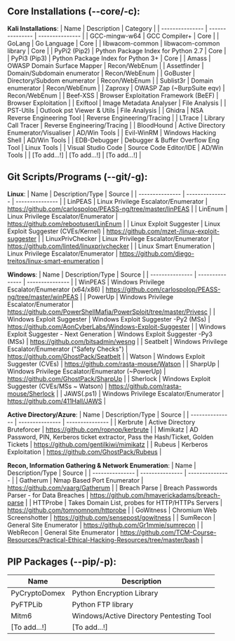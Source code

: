 ## Core Installations (--core/-c):

**Kali Installations**:
| Name | Description | Category |
| --------------- | --------------- | --------------- | 
| GCC-mingw-w64 | GCC Compiler+ | Core |
| GoLang | Go Language | Core |
| libwacom-common | libwacom-common library | Core |
| PyPi2 (Pip2) | Python Package Index for Python 2.7 | Core |
| PyPi3 (Pip3) | Python Package Index for Python 3+ | Core |
| Amass | OWASP Domain Surface Mapper | Recon/WebEnum |
| Assetfinder | Domain/Subdomain enumerator | Recon/WebEnum |
| GoBuster | Directory/Subdom enumerator | Recon/WebEnum |
| Sublist3r | Domain enumerator | Recon/WebEnum |
| Zaproxy | OWASP Zap (~BurpSuite eqv) | Recon/WebEnum |
| Beef-XSS | Browser Exploitation Framework (BeEF) | Browser Exploitation |
| Exiftool | Image Metadata Analyser | File Analysis |
| PST-Utils | Outlook pst Viewer & Utils | File Analysis |
| Ghidra | NSA Reverse Engineering Tool | Reverse Engineering/Tracing |
| LTrace | Library Call Tracer | Reverse Engineering/Tracing |
| BloodHound | Active Directory Enumerator/Visualiser | AD/Win Tools |
| Evil-WinRM | Windows Hacking Shell | AD/Win Tools |
| EDB-Debugger | Debugger & Buffer Overflow Eng Tool | Linux Tools |
| Visual Studio Code | Source Code Editor/IDE | AD/Win Tools |
| [To add...!] | [To add...!] | [To add...!] |

## Git Scripts/Programs (--git/-g):

**Linux**:
| Name | Description/Type | Source |
| --------------- | --------------- | --------------- |
| LinPEAS | Linux Privilege Escalator/Enumerator | https://github.com/carlospolop/PEASS-ng/tree/master/linPEAS |
| LinEnum | Linux Privilege Escalator/Enumerator | https://github.com/rebootuser/LinEnum |
| Linux Exploit Suggester | Linux Exploit Suggester (CVEs/Kernel) | https://github.com/mzet-/linux-exploit-suggester |
| LinuxPrivChecker | Linux Privilege Escalator/Enumerator | https://github.com/linted/linuxprivchecker |
| Linux Smart Enumeration | Linux Privilege Escalator/Enumerator | https://github.com/diego-treitos/linux-smart-enumeration |

**Windows**:
| Name | Description/Type | Source |
| --------------- | --------------- | --------------- |
| WinPEAS | Windows Privilege Escalator/Enumerator (x64/x86) | https://github.com/carlospolop/PEASS-ng/tree/master/winPEAS |
| PowerUp | Windows Privilege Escalator/Enumerator | https://github.com/PowerShellMafia/PowerSploit/tree/master/Privesc |
| Windows Exploit Suggester | Windows Exploit Suggester -Py2 (MSs) | https://github.com/AonCyberLabs/Windows-Exploit-Suggester |
| Windows Exploit Suggester - Next Generation | Windows Exploit Suggester -Py3 (MSs) | https://github.com/bitsadmin/wesng |
| Seatbelt | Windows Privilege Escalator/Enumerator ("Safety Checks") | https://github.com/GhostPack/Seatbelt |
| Watson | Windows Exploit Suggester (CVEs) | https://github.com/rasta-mouse/Watson |
| SharpUp | Windows Privilege Escalator/Enumerator (~PowerUp) | https://github.com/GhostPack/SharpUp |
| Sherlock | Windows Exploit Suggester (CVEs/MSs ~ Watson) | https://github.com/rasta-mouse/Sherlock |
| JAWS(.ps1) | Windows Privilege Escalator/Enumerator | https://github.com/411Hall/JAWS |

**Active Directory/Azure**:
| Name | Description/Type | Source |
| --------------- | --------------- | --------------- |
| Kerbrute | Active Directory Bruteforcer | https://github.com/ropnop/kerbrute |
| Mimikatz | AD Password, PIN, Kerberos ticket extractor, Pass the Hash/Ticket, Golden Tickets | https://github.com/gentilkiwi/mimikatz |
| Rubeus | Kerberos Exploitation | https://github.com/GhostPack/Rubeus |

**Recon, Information Gathering & Network Enumeration**:
| Name | Description/Type | Source |
| --------------- | --------------- | --------------- |
| Gatherum | Nmap Based Port Enumerator | https://github.com/vaarg/Gatherum |
| Breach Parse | Breach Passwords Parser - for Data Breaches | https://github.com/hmaverickadams/breach-parse |
| HTTProbe | Takes Domain List, probes for HTTP/HTTPs Servers | https://github.com/tomnomnom/httprobe |
| GoWitness | Chromium Web Screenshotter | https://github.com/sensepost/gowitness |
| SumRecon | General Site Enumerator | https://github.com/Gr1mmie/sumrecon |
| WebRecon | General Site Enumerator | https://github.com/TCM-Course-Resources/Practical-Ethical-Hacking-Resources/tree/master/bash |

## PIP Packages (--pip/-p):

| Name | Description | 
| --------------- | --------------- | 
| PyCryptoDomex | Python Encryption Library |
| PyFTPLib | Python FTP library |
| Mitm6 | Windows/Active Directory Pentesting Tool |
| [To add...!] | [To add...!] |
